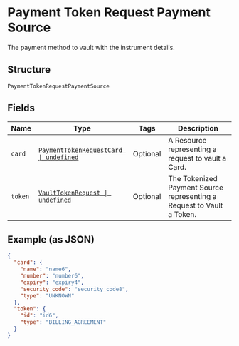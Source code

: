 
# Payment Token Request Payment Source

The payment method to vault with the instrument details.

## Structure

`PaymentTokenRequestPaymentSource`

## Fields

| Name | Type | Tags | Description |
|  --- | --- | --- | --- |
| `card` | [`PaymentTokenRequestCard \| undefined`](../../doc/models/payment-token-request-card.md) | Optional | A Resource representing a request to vault a Card. |
| `token` | [`VaultTokenRequest \| undefined`](../../doc/models/vault-token-request.md) | Optional | The Tokenized Payment Source representing a Request to Vault a Token. |

## Example (as JSON)

```json
{
  "card": {
    "name": "name6",
    "number": "number6",
    "expiry": "expiry4",
    "security_code": "security_code8",
    "type": "UNKNOWN"
  },
  "token": {
    "id": "id6",
    "type": "BILLING_AGREEMENT"
  }
}
```

